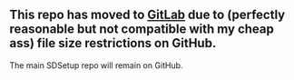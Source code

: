## This repo has moved to [GitLab](https://gitlab.com/noahc3/sdsetupfiles) due to (perfectly reasonable but not compatible with my cheap ass) file size restrictions on GitHub.

The main SDSetup repo will remain on GitHub.

